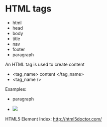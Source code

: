 # HTML tags
- html
- head
- body
- title
- nav
- footer
- paragraph

An HTML tag is used to create content
- <tag_name> content </tag_name>
- <tag_name />

Examples:
- <p> paragraph </p>
- <img src ="xyz.jpg" />

HTML5 Element Index:
http://html5doctor.com/